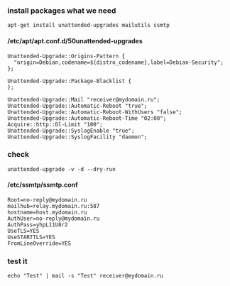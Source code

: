 ### install packages what we need
```
apt-get install unattended-upgrades mailutils ssmtp
```

#### /etc/apt/apt.conf.d/50unattended-upgrades
```
Unattended-Upgrade::Origins-Pattern {
  "origin=Debian,codename=${distro_codename},label=Debian-Security";
};

Unattended-Upgrade::Package-Blacklist {
};

Unattended-Upgrade::Mail "receiver@mydomain.ru";
Unattended-Upgrade::Automatic-Reboot "true";
Unattended-Upgrade::Automatic-Reboot-WithUsers "false";
Unattended-Upgrade::Automatic-Reboot-Time "02:00";
Acquire::http::Dl-Limit "100";
Unattended-Upgrade::SyslogEnable "true";
Unattended-Upgrade::SyslogFacility "daemon";
```

### check
```
unattended-upgrade -v -d --dry-run
```

#### /etc/ssmtp/ssmtp.conf
```
Root=no-reply@mydomain.ru
mailhub=relay.mydomain.ru:587
hostname=host.mydomain.ru
AuthUser=no-reply@mydomain.ru
AuthPass=yhpL11U8r2
UseTLS=YES
UseSTARTTLS=YES
FromLineOverride=YES
```

### test it
```
echo "Test" | mail -s "Test" receiver@mydomain.ru
```
